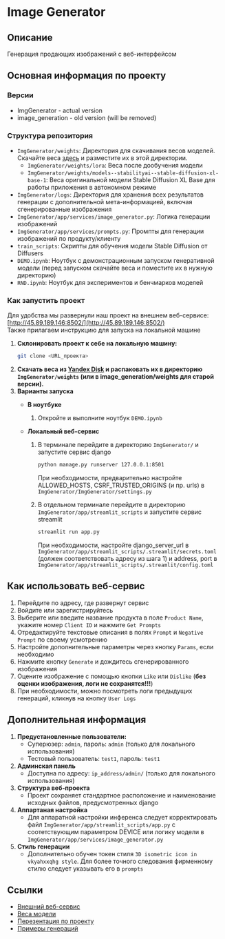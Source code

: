 # Image Generator

## Описание
Генерация продающих изображений с веб-интерфейсом

## Основная информация по проекту
### Версии
- ImgGenerator - actual version
- image_generation - old version (will be removed)

### Структура репозитория
- `ImgGenerator/weights`: Директория для скачивания весов моделей. Скачайте веса [здесь](https://disk.yandex.ru/d/dGy3tpUD90ccCg) и разместите их в этой директории.
  - `ImgGenerator/weights/lora`: Веса после дообучения модели
  - `ImgGenerator/weights/models--stabilityai--stable-diffusion-xl-base-1`: Веса оригинальной модели Stable Diffusion XL Base для работы приложения в автономном режиме
- `ImgGenerator/logs`: Директория для хранения всех результатов генерации с дополнительной мета-информацией, включая сгенерированные изображения
- `ImgGenerator/app/services/image_generator.py`: Логика генерации изображений
- `ImgGenerator/app/services/prompts.py`: Промпты для генерации изображений по продукту/клиенту
- `train_scripts`: Скрипты для обучения модели Stable Diffusion от Diffusers
- `DEMO.ipynb`: Ноутбук с демонстрационным запуском генеративной модели (перед запуском скачайте веса и поместите их в нужную директорию)
- `RND.ipynb`: Ноутбук для экспериментов и бенчмарков моделей

### Как запустить проект
Для удобства мы развернули наш проект на внешнем веб-сервисе: [http://45.89.189.146:8502/](http://45.89.189.146:8502/) \
Также прилагаем инструкцию для запуска на локальной машине

1. **Склонировать проект к себе на локальную машину:**
    ```bash
    git clone <URL_проекта>
    ```
2. **Скачать веса из [Yandex Disk](https://disk.yandex.ru/d/dGy3tpUD90ccCg) и распаковать их в директорию `ImgGenerator/weights` (или в image_generation/weights для старой версии).**
3. **Варианты запуска**
    - **В ноутбуке**
        1. Откройте и выполните ноутбук `DEMO.ipynb`

    - **Локальный веб-сервис**
        1. В терминале перейдите в директорию `ImgGenerator/` и запустите сервис django       
            ```bash
            python manage.py runserver 127.0.0.1:8501
            ```
            При необходимости, предварительно настройте ALLOWED_HOSTS, CSRF_TRUSTED_ORIGINS (и пр. urls) в `ImgGenerator/ImgGenerator/settings.py`
            
        2. В отдельном терминале перейдите в директорию `ImgGenerator/app/streamlit_scripts` и запустите сервис streamlit
            ```bash
            streamlit run app.py
            ```
            При необходимости, настройте django_server_url в `ImgGenerator/app/streamlit_scripts/.streamlit/secrets.toml` (должен соответствовать адресу из шага 1) и address, port в `ImgGenerator/app/streamlit_scripts/.streamlit/config.toml`


## Как использовать веб-сервис
1. Перейдите по адресу, где развернут сервис
2. Войдите или зарегистрируйтесь
3. Выберите или введите название продукта в поле `Product Name`, укажите номер `Client ID` и нажмите `Get Prompts`
4. Отредактируйте текстовые описания в полях `Prompt` и `Negative Prompt` по своему усмотрению
5. Настройте дополнительные параметры через кнопку `Params`, если необходимо
6. Нажмите кнопку `Generate` и дождитесь сгенерированного изображения
7. Оцените изображение с помощью кнопки `Like` или `Dislike` (**без оценки изображения, логи не сохранятся!!!**)
8. При необходимости, можно посмотреть логи предыдущих генераций, кликнув на кнопку `User Logs`

## Дополнительная информация
1. **Предустановленные пользователи:**
    - Суперюзер: `admin`, пароль: `admin` (только для локального использования)
    - Тестовый пользователь: `test1`, пароль: `test1`
2. **Админская панель**
    - Доступна по адресу: `ip_address/admin/` (только для локального использования)
3. **Структура веб-проекта**
    - Проект сохраняет стандартное расположение и наименование исходных файлов, предусмотренных django
4. **Аппартаная настройка**
    - Для аппаратной настройки инференса следует корректировать файл `ImgGenerator/app/streamlit_scripts/app.py` с соотетствующим параметром DEVICE или логику модели в `ImgGenerator/app/services/image_generator.py`
5. **Стиль генерации**
    - Дополнительно обучен токен стиля `3D isometric icon in vkyahxxqhg style`. Для более точного следования фирменному стилю следует указывать его в `prompts`

## Ссылки
- [Внешний веб-сервис](http://77.223.101.161:8502/)
- [Веса модели](https://disk.yandex.ru/d/MoS-gfJ4HmnbGQ)
- [Перезентация по проекту](https://disk.yandex.ru/i/PbJZT9FiVNL2mg)
- [Примеры генераций](https://disk.yandex.ru/d/LclIO4S5KGGf5A)

